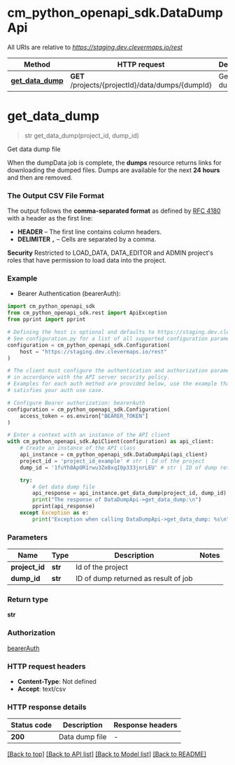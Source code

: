 # cm_python_openapi_sdk.DataDumpApi

All URIs are relative to *https://staging.dev.clevermaps.io/rest*

Method | HTTP request | Description
------------- | ------------- | -------------
[**get_data_dump**](DataDumpApi.md#get_data_dump) | **GET** /projects/{projectId}/data/dumps/{dumpId} | Get data dump file


# **get_data_dump**
> str get_data_dump(project_id, dump_id)

Get data dump file

When the dumpData job is complete, the **dumps** resource returns links for downloading the dumped files.
Dumps are available for the next **24 hours** and then are removed.

### The Output CSV File Format

The output follows the **comma-separated format** as defined by [RFC 4180](https://tools.ietf.org/html/rfc4180) with a header as the first line:

- **HEADER** – The first line contains column headers.
- **DELIMITER `,`** – Cells are separated by a comma.

**Security**
Restricted to LOAD_DATA, DATA_EDITOR and ADMIN project's roles that have permission to load data into the project.


### Example

* Bearer Authentication (bearerAuth):

```python
import cm_python_openapi_sdk
from cm_python_openapi_sdk.rest import ApiException
from pprint import pprint

# Defining the host is optional and defaults to https://staging.dev.clevermaps.io/rest
# See configuration.py for a list of all supported configuration parameters.
configuration = cm_python_openapi_sdk.Configuration(
    host = "https://staging.dev.clevermaps.io/rest"
)

# The client must configure the authentication and authorization parameters
# in accordance with the API server security policy.
# Examples for each auth method are provided below, use the example that
# satisfies your auth use case.

# Configure Bearer authorization: bearerAuth
configuration = cm_python_openapi_sdk.Configuration(
    access_token = os.environ["BEARER_TOKEN"]
)

# Enter a context with an instance of the API client
with cm_python_openapi_sdk.ApiClient(configuration) as api_client:
    # Create an instance of the API class
    api_instance = cm_python_openapi_sdk.DataDumpApi(api_client)
    project_id = 'project_id_example' # str | Id of the project
    dump_id = '1fuYh8ApOR1rwu3Zo8xqI0p333jnrLEU' # str | ID of dump returned as result of job

    try:
        # Get data dump file
        api_response = api_instance.get_data_dump(project_id, dump_id)
        print("The response of DataDumpApi->get_data_dump:\n")
        pprint(api_response)
    except Exception as e:
        print("Exception when calling DataDumpApi->get_data_dump: %s\n" % e)
```



### Parameters


Name | Type | Description  | Notes
------------- | ------------- | ------------- | -------------
 **project_id** | **str**| Id of the project | 
 **dump_id** | **str**| ID of dump returned as result of job | 

### Return type

**str**

### Authorization

[bearerAuth](../README.md#bearerAuth)

### HTTP request headers

 - **Content-Type**: Not defined
 - **Accept**: text/csv

### HTTP response details

| Status code | Description | Response headers |
|-------------|-------------|------------------|
**200** | Data dump file |  -  |

[[Back to top]](#) [[Back to API list]](../README.md#documentation-for-api-endpoints) [[Back to Model list]](../README.md#documentation-for-models) [[Back to README]](../README.md)

